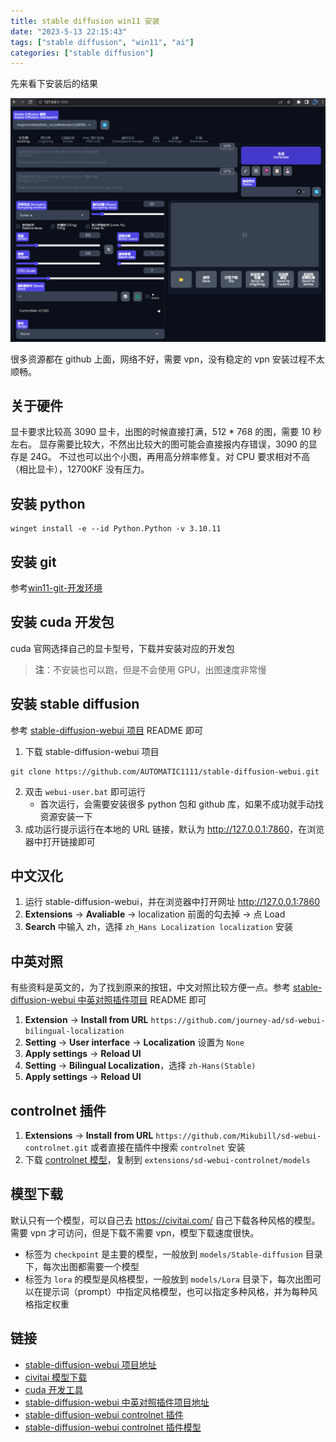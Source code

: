 ```yaml
---
title: stable diffusion win11 安装
date: "2023-5-13 22:15:43"
tags: ["stable diffusion", "win11", "ai"]
categories: ["stable diffusion"]
---
```


先来看下安装后的结果

![](/images/stable-diffusion-win11-%E5%AE%89%E8%A3%85/stable-diffusion-webui.png)

很多资源都在 github 上面，网络不好，需要 vpn，没有稳定的 vpn 安装过程不太顺畅。

## 关于硬件

显卡要求比较高 3090 显卡，出图的时候直接打满，512 * 768 的图，需要 10 秒左右。
显存需要比较大，不然出比较大的图可能会直接报内存错误，3090 的显存是 24G。
不过也可以出个小图，再用高分辨率修复。对 CPU 要求相对不高（相比显卡），12700KF 没有压力。

## 安装 python

```shell
winget install -e --id Python.Python -v 3.10.11
```

## 安装 git

参考[win11-git-开发环境](/2023/05/13/win11-git-开发环境)

## 安装 cuda 开发包

cuda 官网选择自己的显卡型号，下载并安装对应的开发包

> **注**：不安装也可以跑，但是不会使用 GPU，出图速度非常慢

## 安装 stable diffusion

参考 [stable-diffusion-webui 项目](https://github.com/AUTOMATIC1111/stable-diffusion-webui) README 即可

1. 下载 stable-diffusion-webui 项目

```shell
git clone https://github.com/AUTOMATIC1111/stable-diffusion-webui.git
```

2. 双击 `webui-user.bat` 即可运行
    - 首次运行，会需要安装很多 python 包和 github 库，如果不成功就手动找资源安装一下
3. 成功运行提示运行在本地的 URL 链接，默认为 <http://127.0.0.1:7860>，在浏览器中打开链接即可

## 中文汉化

1. 运行 stable-diffusion-webui，并在浏览器中打开网址 <http://127.0.0.1:7860>
2. **Extensions** -> **Avaliable** -> localization 前面的勾去掉 -> 点 Load
3. **Search** 中输入 zh，选择 `zh_Hans Localization localization` 安装

## 中英对照

有些资料是英文的，为了找到原来的按钮，中文对照比较方便一点。参考 [stable-diffusion-webui 中英对照插件项目](https://github.com/journey-ad/sd-webui-bilingual-localization) README 即可

1. **Extension** -> **Install from URL** `https://github.com/journey-ad/sd-webui-bilingual-localization`
2. **Setting** -> **User interface** -> **Localization** 设置为 `None`
3. **Apply settings** -> **Reload UI**
4. **Setting** -> **Bilingual Localization**，选择 `zh-Hans(Stable)`
5. **Apply settings** -> **Reload UI**

## controlnet 插件

1. **Extensions** -> **Install from URL** `https://github.com/Mikubill/sd-webui-controlnet.git`
或者直接在插件中搜索 `controlnet` 安装
2. 下载 [controlnet 模型](https://huggingface.co/lllyasviel/ControlNet-v1-1/tree/main)，复制到 `extensions/sd-webui-controlnet/models`

## 模型下载

默认只有一个模型，可以自己去 <https://civitai.com/> 自己下载各种风格的模型。需要 vpn 才可访问，但是下载不需要 vpn，模型下载速度很快。

- 标签为 `checkpoint` 是主要的模型，一般放到 `models/Stable-diffusion` 目录下，每次出图都需要一个模型
- 标签为 `lora` 的模型是风格模型，一般放到 `models/Lora` 目录下，每次出图可以在提示词（prompt）中指定风格模型，也可以指定多种风格，并为每种风格指定权重

## 链接

- [stable-diffusion-webui 项目地址](https://github.com/AUTOMATIC1111/stable-diffusion-webui)
- [civitai 模型下载](https://civitai.com/)
- [cuda 开发工具](https://developer.nvidia.com/cuda-downloads)
- [stable-diffusion-webui 中英对照插件项目地址](https://github.com/journey-ad/sd-webui-bilingual-localization)
- [stable-diffusion-webui controlnet 插件](https://github.com/Mikubill/sd-webui-controlnet)
- [stable-diffusion-webui controlnet 插件模型](https://huggingface.co/lllyasviel/ControlNet-v1-1/tree/main)
